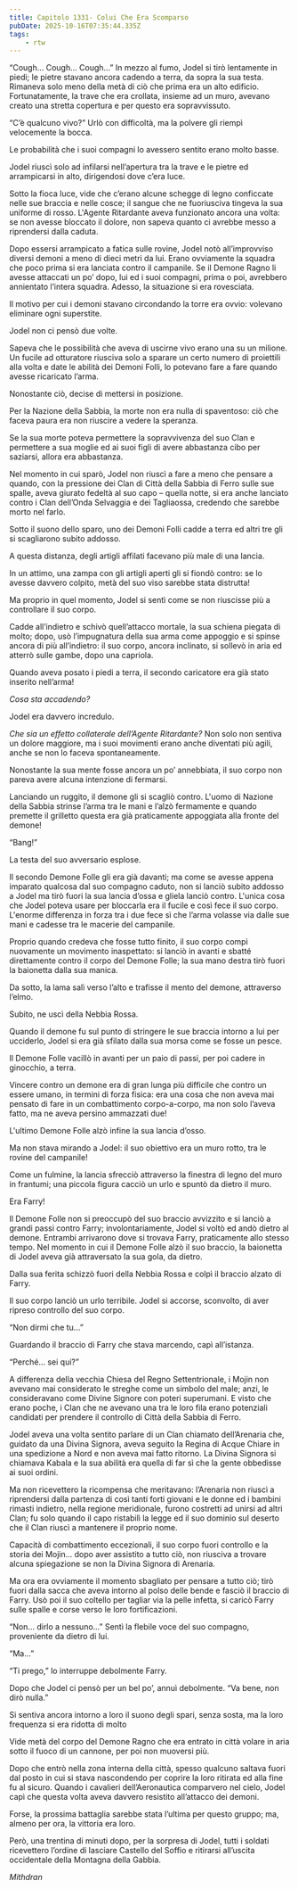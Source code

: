 ```yaml
---
title: Capitolo 1331- Colui Che Era Scomparso
pubDate: 2025-10-16T07:35:44.335Z
tags:
    - rtw
---
```



“Cough... Cough... Cough...” In mezzo al fumo, Jodel si tirò lentamente in piedi; le pietre stavano ancora cadendo a terra, da sopra la sua testa. Rimaneva solo meno della metà di ciò che prima era un alto edificio. Fortunatamente, la trave che era crollata, insieme ad un muro, avevano creato una stretta copertura e per questo era sopravvissuto.


“C’è qualcuno vivo?” Urlò con difficoltà, ma la polvere gli riempì velocemente la bocca.


Le probabilità che i suoi compagni lo avessero sentito erano molto basse.


Jodel riuscì solo ad infilarsi nell’apertura tra la trave e le pietre ed arrampicarsi in alto, dirigendosi dove c’era luce.


Sotto la fioca luce, vide che c’erano alcune schegge di legno conficcate nelle sue braccia e nelle cosce; il sangue che ne fuoriusciva tingeva la sua uniforme di rosso. L'Agente Ritardante aveva funzionato ancora una volta: se non avesse bloccato il dolore, non sapeva quanto ci avrebbe messo a riprendersi dalla caduta.


Dopo essersi arrampicato a fatica sulle rovine, Jodel notò all’improvviso diversi demoni a meno di dieci metri da lui. Erano ovviamente la squadra che poco prima si era lanciata contro il campanile. Se il Demone Ragno li avesse attaccati un po’ dopo, lui ed i suoi compagni, prima o poi, avrebbero annientato l’intera squadra. Adesso, la situazione si era rovesciata.


Il motivo per cui i demoni stavano circondando la torre era ovvio: volevano eliminare ogni superstite.


Jodel non ci pensò due volte.


Sapeva che le possibilità che aveva di uscirne vivo erano una su un milione. Un fucile ad otturatore riusciva solo a sparare un certo numero di proiettili alla volta e date le abilità dei Demoni Folli, lo potevano fare a fare quando avesse ricaricato l’arma.


Nonostante ciò, decise di mettersi in posizione.


Per la Nazione della Sabbia, la morte non era nulla di spaventoso: ciò che faceva paura era non riuscire a vedere la speranza.


Se la sua morte poteva permettere la sopravvivenza del suo Clan e permettere a sua moglie ed ai suoi figli di avere abbastanza cibo per saziarsi, allora era abbastanza.


Nel momento in cui sparò, Jodel non riuscì a fare a meno che pensare a quando, con la pressione dei Clan di Città della Sabbia di Ferro sulle sue spalle, aveva giurato fedeltà al suo capo – quella notte, si era anche lanciato contro i Clan dell’Onda Selvaggia e dei Tagliaossa, credendo che sarebbe morto nel farlo.


Sotto il suono dello sparo, uno dei Demoni Folli cadde a terra ed altri tre gli si scagliarono subito addosso.


A questa distanza, degli artigli affilati facevano più male di una lancia.


In un attimo, una zampa con gli artigli aperti gli si fiondò contro: se lo avesse davvero colpito, metà del suo viso sarebbe stata distrutta!


Ma proprio in quel momento, Jodel si sentì come se non riuscisse più a controllare il suo corpo.


Cadde all’indietro e schivò quell’attacco mortale, la sua schiena piegata di molto; dopo, usò l’impugnatura della sua arma come appoggio e si spinse ancora di più all’indietro: il suo corpo, ancora inclinato, si sollevò in aria ed atterrò sulle gambe, dopo una capriola.


Quando aveva posato i piedi a terra, il secondo caricatore era già stato inserito nell’arma!


<em>Cosa sta accadendo?</em>


Jodel era davvero incredulo.


<em>Che sia un effetto collaterale dell’Agente Ritardante? </em>Non solo non sentiva un dolore maggiore, ma i suoi movimenti erano anche diventati più agili, anche se non lo faceva spontaneamente.


Nonostante la sua mente fosse ancora un po’ annebbiata, il suo corpo non pareva avere alcuna intenzione di fermarsi.


Lanciando un ruggito, il demone gli si scagliò contro. L'uomo di Nazione della Sabbia strinse l’arma tra le mani e l’alzò fermamente e quando premette il grilletto questa era già praticamente appoggiata alla fronte del demone!


“Bang!”


La testa del suo avversario esplose.


Il secondo Demone Folle gli era già davanti; ma come se avesse appena imparato qualcosa dal suo compagno caduto, non si lanciò subito addosso a Jodel ma tirò fuori la sua lancia d’ossa e gliela lanciò contro. L'unica cosa che Jodel poteva usare per bloccarla era il fucile e così fece il suo corpo. L'enorme differenza in forza tra i due fece sì che l’arma volasse via dalle sue mani e cadesse tra le macerie del campanile.


Proprio quando credeva che fosse tutto finito, il suo corpo compì nuovamente un movimento inaspettato: si lanciò in avanti e sbatté direttamente contro il corpo del Demone Folle; la sua mano destra tirò fuori la baionetta dalla sua manica.


Da sotto, la lama salì verso l’alto e trafisse il mento del demone, attraverso l’elmo.


Subito, ne uscì della Nebbia Rossa.


Quando il demone fu sul punto di stringere le sue braccia intorno a lui per ucciderlo, Jodel si era già sfilato dalla sua morsa come se fosse un pesce.


Il Demone Folle vacillò in avanti per un paio di passi, per poi cadere in ginocchio, a terra.


Vincere contro un demone era di gran lunga più difficile che contro un essere umano, in termini di forza fisica: era una cosa che non aveva mai pensato di fare in un combattimento corpo-a-corpo, ma non solo l’aveva fatto, ma ne aveva persino ammazzati due!


L'ultimo Demone Folle alzò infine la sua lancia d’osso.


Ma non stava mirando a Jodel: il suo obiettivo era un muro rotto, tra le rovine del campanile!


Come un fulmine, la lancia sfrecciò attraverso la finestra di legno del muro in frantumi; una piccola figura cacciò un urlo e spuntò da dietro il muro.


Era Farry!


Il Demone Folle non si preoccupò del suo braccio avvizzito e si lanciò a grandi passi contro Farry; involontariamente, Jodel si voltò ed andò dietro al demone. Entrambi arrivarono dove si trovava Farry, praticamente allo stesso tempo. Nel momento in cui il Demone Folle alzò il suo braccio, la baionetta di Jodel aveva già attraversato la sua gola, da dietro.


Dalla sua ferita schizzò fuori della Nebbia Rossa e colpì il braccio alzato di Farry.


Il suo corpo lanciò un urlo terribile. Jodel si accorse, sconvolto, di aver ripreso controllo del suo corpo.


“Non dirmi che tu...”


Guardando il braccio di Farry che stava marcendo, capì all’istanza.


“Perché... sei qui?”


A differenza della vecchia Chiesa del Regno Settentrionale, i Mojin non avevano mai considerato le streghe come un simbolo del male; anzi, le consideravano come Divine Signore con poteri superumani. E visto che erano poche, i Clan che ne avevano una tra le loro fila erano potenziali candidati per prendere il controllo di Città della Sabbia di Ferro.


Jodel aveva una volta sentito parlare di un Clan chiamato dell’Arenaria che, guidato da una Divina Signora, aveva seguito la Regina di Acque Chiare in una spedizione a Nord e non aveva mai fatto ritorno. La Divina Signora si chiamava Kabala e la sua abilità era quella di far sì che la gente obbedisse ai suoi ordini.


Ma non ricevettero la ricompensa che meritavano: l’Arenaria non riuscì a riprendersi dalla partenza di così tanti forti giovani e le donne ed i bambini rimasti indietro, nella regione meridionale, furono costretti ad unirsi ad altri Clan; fu solo quando il capo ristabilì la legge ed il suo dominio sul deserto che il Clan riuscì a mantenere il proprio nome.


Capacità di combattimento eccezionali, il suo corpo fuori controllo e la storia dei Mojin... dopo aver assistito a tutto ciò, non riusciva a trovare alcuna spiegazione se non la Divina Signora di Arenaria.


Ma ora era ovviamente il momento sbagliato per pensare a tutto ciò; tirò fuori dalla sacca che aveva intorno al polso delle bende e fasciò il braccio di Farry. Usò poi il suo coltello per tagliar via la pelle infetta, si caricò Farry sulle spalle e corse verso le loro fortificazioni.


“Non... dirlo a nessuno...” Sentì la flebile voce del suo compagno, proveniente da dietro di lui.


“Ma...”


“Ti prego,” lo interruppe debolmente Farry.


Dopo che Jodel ci pensò per un bel po’, annuì debolmente. “Va bene, non dirò nulla.”


Si sentiva ancora intorno a loro il suono degli spari, senza sosta, ma la loro frequenza si era ridotta di molto


Vide metà del corpo del Demone Ragno che era entrato in città volare in aria sotto il fuoco di un cannone, per poi non muoversi più.


Dopo che entrò nella zona interna della città, spesso qualcuno saltava fuori dal posto in cui si stava nascondendo per coprire la loro ritirata ed alla fine fu al sicuro. Quando i cavalieri dell’Aeronautica comparvero nel cielo, Jodel capì che questa volta aveva davvero resistito all’attacco dei demoni.


Forse, la prossima battaglia sarebbe stata l’ultima per questo gruppo; ma, almeno per ora, la vittoria era loro.


Però, una trentina di minuti dopo, per la sorpresa di Jodel, tutti i soldati ricevettero l’ordine di lasciare Castello del Soffio e ritirarsi all’uscita occidentale della Montagna della Gabbia.






<em>Mithdran </em>




















                                


                                



